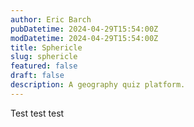 ```yaml
---
author: Eric Barch
pubDatetime: 2024-04-29T15:54:00Z
modDatetime: 2024-04-29T15:54:00Z
title: Sphericle
slug: sphericle
featured: false
draft: false
description: A geography quiz platform.
---
```


Test test test
